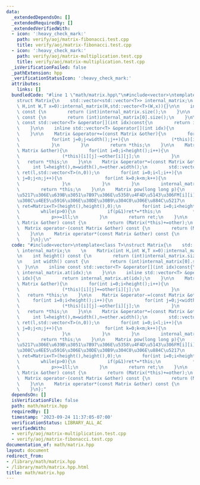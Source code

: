 ```yaml
---
data:
  _extendedDependsOn: []
  _extendedRequiredBy: []
  _extendedVerifiedWith:
  - icon: ':heavy_check_mark:'
    path: verify/aoj/matrix-fibonacci.test.cpp
    title: verify/aoj/matrix-fibonacci.test.cpp
  - icon: ':heavy_check_mark:'
    path: verify/aoj/matrix-multiplication.test.cpp
    title: verify/aoj/matrix-multiplication.test.cpp
  _isVerificationFailed: false
  _pathExtension: hpp
  _verificationStatusIcon: ':heavy_check_mark:'
  attributes:
    links: []
  bundledCode: "#line 1 \"math/matrix.hpp\"\n#include<vector>\ntemplate<class T>\n\
    struct Matrix{\n    std::vector<std::vector<T>> internal_matrix;\n    \n    Matrix(int\
    \ H,int W,T x=0):internal_matrix(H,std::vector<T>(W,x)){}\n\n    int height()\
    \ const {\n        return (int)internal_matrix.size();\n    }\n\n    int width()\
    \ const {\n        return (int)internal_matrix[0].size();\n    }\n\n    inline\
    \ const std::vector<T> &operator[](int idx)const{\n        return internal_matrix.at(idx);\n\
    \    }\n\n    inline std::vector<T> &operator[](int idx){\n        return internal_matrix.at(idx);\n\
    \    }\n\n    Matrix &operator+=(const Matrix &other){\n        for(int i=0;i<height();i++){\n\
    \            for(int j=0;j<width();j++){\n                (*this)[i][j]+=other[i][j];\n\
    \            }\n        }\n        return *this;\n    }\n\n    Matrix &operator-=(const\
    \ Matrix &other){\n        for(int i=0;i<height();i++){\n            for(int j=0;j<width();j++){\n\
    \                (*this)[i][j]-=other[i][j];\n            }\n        }\n     \
    \   return *this;\n    }\n\n    Matrix &operator*=(const Matrix &other){\n   \
    \     int l=height(),m=width(),n=other.width();\n        std::vector<std::vector<T>>\
    \ ret(l,std::vector<T>(n,0));\n        for(int i=0;i<l;i++){\n            for(int\
    \ j=0;j<n;j++){\n                for(int k=0;k<m;k++){\n                    ret[i][j]+=(*this)[i][k]*other[k][j];\n\
    \                }\n            }\n        }\n        internal_matrix.swap(ret);\n\
    \        return *this;\n    }\n\n    Matrix pow(long long p){\n        //\u884C\
    \u5217\u306E\u639B\u3051\u7B97\u306E\u5358\u4F4D\u5143\u306FM[i][i]=1(0<i<N),\u305D\
    \u308C\u4EE5\u5916\u306E\u30DE\u30B9\u304C0\u306E\u884C\u5217\n        Matrix\
    \ ret=Matrix<T>(height(),height(),0);\n        for(int i=0;i<height();i++)ret[i][i]=1;\n\
    \        while(p>0){\n            if(p&1)ret*=*this;\n            *this*=*this;\n\
    \            p>>=1ll;\n        }\n        return ret;\n    }\n\n    Matrix operator+(const\
    \ Matrix &other) const {\n        return (Matrix(*this)+=other);\n    }\n\n  \
    \  Matrix operator-(const Matrix &other) const {\n        return (Matrix(*this)-=other);\n\
    \    }\n\n    Matrix operator*(const Matrix &other) const {\n        return (Matrix(*this)*=other);\n\
    \    }\n};\n"
  code: "#include<vector>\ntemplate<class T>\nstruct Matrix{\n    std::vector<std::vector<T>>\
    \ internal_matrix;\n    \n    Matrix(int H,int W,T x=0):internal_matrix(H,std::vector<T>(W,x)){}\n\
    \n    int height() const {\n        return (int)internal_matrix.size();\n    }\n\
    \n    int width() const {\n        return (int)internal_matrix[0].size();\n  \
    \  }\n\n    inline const std::vector<T> &operator[](int idx)const{\n        return\
    \ internal_matrix.at(idx);\n    }\n\n    inline std::vector<T> &operator[](int\
    \ idx){\n        return internal_matrix.at(idx);\n    }\n\n    Matrix &operator+=(const\
    \ Matrix &other){\n        for(int i=0;i<height();i++){\n            for(int j=0;j<width();j++){\n\
    \                (*this)[i][j]+=other[i][j];\n            }\n        }\n     \
    \   return *this;\n    }\n\n    Matrix &operator-=(const Matrix &other){\n   \
    \     for(int i=0;i<height();i++){\n            for(int j=0;j<width();j++){\n\
    \                (*this)[i][j]-=other[i][j];\n            }\n        }\n     \
    \   return *this;\n    }\n\n    Matrix &operator*=(const Matrix &other){\n   \
    \     int l=height(),m=width(),n=other.width();\n        std::vector<std::vector<T>>\
    \ ret(l,std::vector<T>(n,0));\n        for(int i=0;i<l;i++){\n            for(int\
    \ j=0;j<n;j++){\n                for(int k=0;k<m;k++){\n                    ret[i][j]+=(*this)[i][k]*other[k][j];\n\
    \                }\n            }\n        }\n        internal_matrix.swap(ret);\n\
    \        return *this;\n    }\n\n    Matrix pow(long long p){\n        //\u884C\
    \u5217\u306E\u639B\u3051\u7B97\u306E\u5358\u4F4D\u5143\u306FM[i][i]=1(0<i<N),\u305D\
    \u308C\u4EE5\u5916\u306E\u30DE\u30B9\u304C0\u306E\u884C\u5217\n        Matrix\
    \ ret=Matrix<T>(height(),height(),0);\n        for(int i=0;i<height();i++)ret[i][i]=1;\n\
    \        while(p>0){\n            if(p&1)ret*=*this;\n            *this*=*this;\n\
    \            p>>=1ll;\n        }\n        return ret;\n    }\n\n    Matrix operator+(const\
    \ Matrix &other) const {\n        return (Matrix(*this)+=other);\n    }\n\n  \
    \  Matrix operator-(const Matrix &other) const {\n        return (Matrix(*this)-=other);\n\
    \    }\n\n    Matrix operator*(const Matrix &other) const {\n        return (Matrix(*this)*=other);\n\
    \    }\n};"
  dependsOn: []
  isVerificationFile: false
  path: math/matrix.hpp
  requiredBy: []
  timestamp: '2023-09-24 11:37:05-07:00'
  verificationStatus: LIBRARY_ALL_AC
  verifiedWith:
  - verify/aoj/matrix-multiplication.test.cpp
  - verify/aoj/matrix-fibonacci.test.cpp
documentation_of: math/matrix.hpp
layout: document
redirect_from:
- /library/math/matrix.hpp
- /library/math/matrix.hpp.html
title: math/matrix.hpp
---
```

